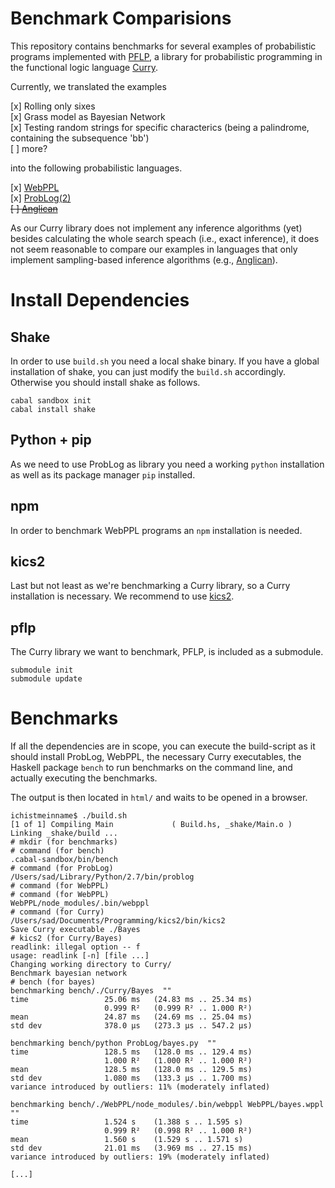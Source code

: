 # Benchmark Comparisions

This repository contains benchmarks for several examples of
probabilistic programs implemented with [PFLP](https://github.com/finnteegen/pflp), a library for probabilistic programming in the functional logic language [Curry](https://www-ps.informatik.uni-kiel.de/currywiki/).

Currently, we translated the examples

[x] Rolling only sixes  
[x] Grass model as Bayesian Network  
[x] Testing random strings for specific characterics (being a
palindrome, containing the subsequence 'bb')  
[ ] more?  

into the following probabilistic languages.

[x] [WebPPL](http://webppl.org)  
[x] [ProbLog(2)](https://dtai.cs.kuleuven.be/problog/index.html)  
~~[ ] [Anglican](https://probprog.github.io/anglican/)~~  

As our Curry library does not implement any inference algorithms (yet) besides calculating the whole search speach (i.e., exact inference), it does not seem reasonable to compare our examples in languages that only implement sampling-based inference algorithms (e.g., [Anglican](https://probprog.github.io/anglican/inference/index.html)).

# Install Dependencies

## Shake
In order to use `build.sh` you need a local shake binary. If you have
a global installation of shake, you can just modify the `build.sh`
accordingly.
Otherwise you should install shake as follows.

```
cabal sandbox init
cabal install shake
```

## Python + pip
As we need to use ProbLog as library you need a working `python`
installation as well as its package manager `pip` installed.

## npm
In order to benchmark WebPPL programs an `npm` installation is needed.

## kics2

Last but not least as we're benchmarking a Curry library, so a Curry
installation is necessary. We recommend to use [kics2](https://www-ps.informatik.uni-kiel.de/kics2/download.html).

## pflp

The Curry library we want to benchmark, PFLP, is included as a submodule.

```
submodule init
submodule update
```

# Benchmarks

If all the dependencies are in scope, you can execute the build-script
as it should install ProbLog, WebPPL, the necessary Curry
executables, the Haskell package `bench` to run benchmarks on the
command line, and actually executing the benchmarks.

The output is then located in `html/` and waits to be opened in a browser.

```
ichistmeinname$ ./build.sh
[1 of 1] Compiling Main             ( Build.hs, _shake/Main.o )
Linking _shake/build ...
# mkdir (for benchmarks)
# command (for bench)
.cabal-sandbox/bin/bench
# command (for ProbLog)
/Users/sad/Library/Python/2.7/bin/problog
# command (for WebPPL)
# command (for WebPPL)
WebPPL/node_modules/.bin/webppl
# command (for Curry)
/Users/sad/Documents/Programming/kics2/bin/kics2
Save Curry executable ./Bayes
# kics2 (for Curry/Bayes)
readlink: illegal option -- f
usage: readlink [-n] [file ...]
Changing working directory to Curry/
Benchmark bayesian network
# bench (for bayes)
benchmarking bench/./Curry/Bayes  ""
time                 25.06 ms   (24.83 ms .. 25.34 ms)
                     0.999 R²   (0.999 R² .. 1.000 R²)
mean                 24.87 ms   (24.69 ms .. 25.04 ms)
std dev              378.0 μs   (273.3 μs .. 547.2 μs)

benchmarking bench/python ProbLog/bayes.py  ""
time                 128.5 ms   (128.0 ms .. 129.4 ms)
                     1.000 R²   (1.000 R² .. 1.000 R²)
mean                 128.5 ms   (128.0 ms .. 129.5 ms)
std dev              1.080 ms   (133.3 μs .. 1.700 ms)
variance introduced by outliers: 11% (moderately inflated)

benchmarking bench/./WebPPL/node_modules/.bin/webppl WebPPL/bayes.wppl  ""
time                 1.524 s    (1.388 s .. 1.595 s)
                     0.999 R²   (0.998 R² .. 1.000 R²)
mean                 1.560 s    (1.529 s .. 1.571 s)
std dev              21.01 ms   (3.969 ms .. 27.15 ms)
variance introduced by outliers: 19% (moderately inflated)

[...]
```
